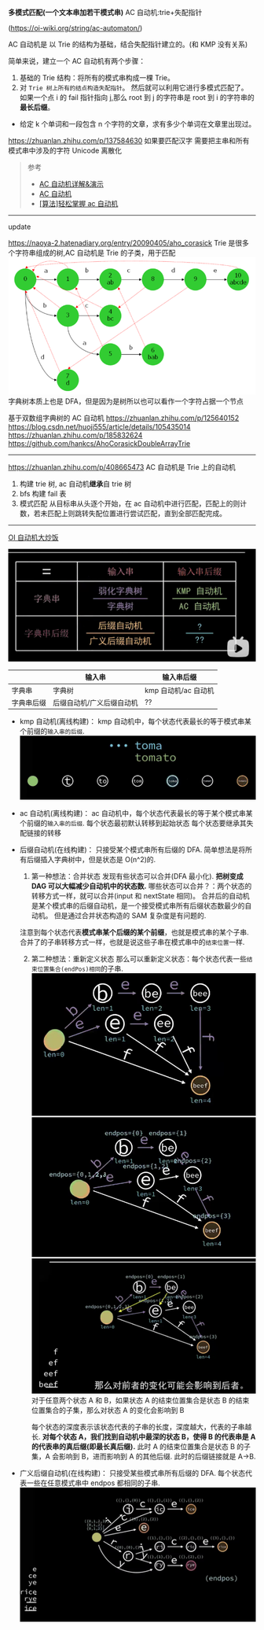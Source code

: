 **多模式匹配(一个文本串加若干模式串)**
AC 自动机:trie+失配指针

(https://oi-wiki.org/string/ac-automaton/)

AC 自动机是 以 Trie 的结构为基础，结合失配指针建立的。(和 KMP 没有关系)

简单来说，建立一个 AC 自动机有两个步骤：

1. 基础的 Trie 结构：将所有的模式串构成一棵 Trie。
2. 对 `Trie 树上所有的结点构造失配指针`。
   然后就可以利用它进行多模式匹配了。
   如果一个点 i 的 fail 指针指向 j,那么 root 到 j 的字符串是 root 到 i 的字符串的**最长后缀**。

- 给定 k 个单词和一段包含 n 个字符的文章，求有多少个单词在文章里出现过。

https://zhuanlan.zhihu.com/p/137584630
如果要匹配汉字 需要把主串和所有模式串中涉及的字符 Unicode 离散化

> 参考
>
> - [AC 自动机详解&演示](https://www.bilibili.com/video/BV1iV411B73u?spm_id_from=333.337.search-card.all.click&vd_source=e825037ab0c37711b6120bbbdabda89e)
> - [AC 自动机](https://www.luogu.com.cn/blog/juruohyfhaha/ac-zi-dong-ji)
> - [[算法]轻松掌握 ac 自动机](https://www.bilibili.com/video/BV1uJ411Y7Eg?p=4)

---

update

https://naoya-2.hatenadiary.org/entry/20090405/aho_corasick
Trie 是很多个字符串组成的树,AC 自动机是 Trie 的子类，用于匹配
![非常形象的图](image/note/1676744072418.png)
字典树本质上也是 DFA，但是因为是树所以也可以看作一个字符占据一个节点

基于双数组字典树的 AC 自动机
https://zhuanlan.zhihu.com/p/125640152
https://blog.csdn.net/huoji555/article/details/105435014
https://zhuanlan.zhihu.com/p/185832624
https://github.com/hankcs/AhoCorasickDoubleArrayTrie

---

https://zhuanlan.zhihu.com/p/408665473
AC 自动机是 Trie 上的自动机

1. 构建 trie 树, ac 自动机**继承**自 trie 树
2. bfs 构建 fail 表
3. 模式匹配
   从目标串从头逐个开始，在 ac 自动机中进行匹配，匹配上的则计数，若未匹配上则跳转失配位置进行尝试匹配，直到全部匹配完成。

---

[OI 自动机大炒饭](https://www.bilibili.com/video/BV1uV4y1W7cB)

![目录](image-1.png)

|            | 输入串                    | 输入串后缀           |
| ---------- | ------------------------- | -------------------- |
| 字典串     | 字典树                    | kmp 自动机/ac 自动机 |
| 字典串后缀 | 后缀自动机/广义后缀自动机 | ??                   |

- kmp 自动机(离线构建)：
  kmp 自动机中，每个状态代表最长的等于模式串某个前缀的`输入串的后缀`.
  ![kmp自动机](image-2.png)
- ac 自动机(离线构建)：
  ac 自动机中，每个状态代表最长的等于某个模式串某个前缀的`输入串的后缀`.
  每个状态最初默认转移到起始状态
  每个状态要继承其失配链接的转移
- 后缀自动机(在线构建)：
  只接受某个模式串所有后缀的 DFA.
  简单想法是将所有后缀插入字典树中，但是状态是 O(n^2)的.

  1. 第一种想法：合并状态
     发现有些状态可以合并(DFA 最小化).
     **把树变成 DAG 可以大幅减少自动机中的状态数.**
     哪些状态可以合并？：两个状态的转移方式一样，就可以合并(input 和 nextState 相同)。
     合并后的自动机是某个模式串的后缀自动机，是一个接受模式串所有后缀状态数最少的自动机。
     但是通过合并状态构造的 SAM 复杂度是有问题的.

  注意到每个状态代表**模式串某个后缀的某个前缀**，也就是模式串的某个子串.
  合并了的子串转移方式一样，也就是说这些子串在模式串中的`结束位置`一样.

  2. 第二种想法：重新定义状态
     那么可以重新定义状态：每个状态代表一些`结束位置集合(endPos)相同`的子串.
     ![后缀自动机1](image-3.png)
     ![后缀自动机2](image-4.png)
     ![子集转移](image-5.png)
     对于任意两个状态 A 和 B，如果状态 A 的结束位置集合是状态 B 的结束位置集合的子集，那么对状态 A 的变化会影响到 B

     每个状态的深度表示该状态代表的子串的长度，深度越大，代表的子串越长.
     **对每个状态 A，我们找到自动机中最深的状态 B，使得 B 的代表串是 A 的代表串的真后缀(即最长真后缀).**
     此时 A 的结束位置集合是状态 B 的子集，A 会影响到 B，进而影响到 A 的其他后缀.
     此时的后缀链接就是 A->B.

- 广义后缀自动机(在线构建)：
  只接受某些模式串所有后缀的 DFA.
  每个状态代表一些在任意模式串中 endpos 都相同的子串.
  ![广义SAM](image-6.png)
